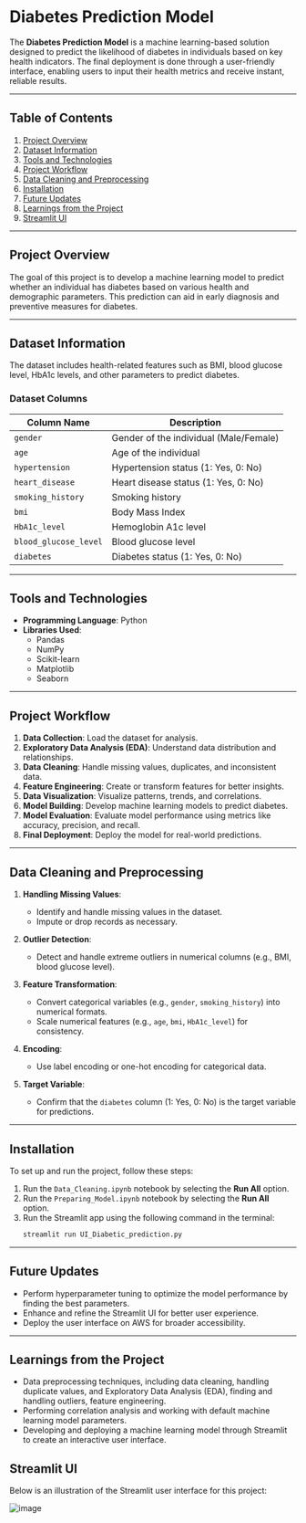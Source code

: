 # Diabetes Prediction Model

The **Diabetes Prediction Model** is a machine learning-based solution designed to predict the likelihood of diabetes in individuals based on key health indicators. The final deployment is done through a user-friendly interface, enabling users to input their health metrics and receive instant, reliable results.

---

## Table of Contents
1. [Project Overview](#project-overview)
2. [Dataset Information](#dataset-information)
3. [Tools and Technologies](#tools-and-technologies)
4. [Project Workflow](#project-workflow)
5. [Data Cleaning and Preprocessing](#data-cleaning-and-preprocessing)
6. [Installation](#installation)
7. [Future Updates](#future-updates)
8. [Learnings from the Project](#learnings-from-the-project)
9. [Streamlit UI](#streamlit-ui)

---

## Project Overview

The goal of this project is to develop a machine learning model to predict whether an individual has diabetes based on various health and demographic parameters. This prediction can aid in early diagnosis and preventive measures for diabetes.

---

## Dataset Information

The dataset includes health-related features such as BMI, blood glucose level, HbA1c levels, and other parameters to predict diabetes.

### Dataset Columns

| Column Name          | Description                           |
|-----------------------|---------------------------------------|
| `gender`             | Gender of the individual (Male/Female)|
| `age`                | Age of the individual                |
| `hypertension`       | Hypertension status (1: Yes, 0: No)  |
| `heart_disease`      | Heart disease status (1: Yes, 0: No) |
| `smoking_history`    | Smoking history                      |
| `bmi`                | Body Mass Index                      |
| `HbA1c_level`        | Hemoglobin A1c level                 |
| `blood_glucose_level`| Blood glucose level                  |
| `diabetes`           | Diabetes status (1: Yes, 0: No)      |

---

## Tools and Technologies

- **Programming Language**: Python  
- **Libraries Used**:
  - Pandas
  - NumPy
  - Scikit-learn
  - Matplotlib
  - Seaborn  

---

## Project Workflow

1. **Data Collection**: Load the dataset for analysis.  
2. **Exploratory Data Analysis (EDA)**: Understand data distribution and relationships.  
3. **Data Cleaning**: Handle missing values, duplicates, and inconsistent data.  
4. **Feature Engineering**: Create or transform features for better insights.  
5. **Data Visualization**: Visualize patterns, trends, and correlations.  
6. **Model Building**: Develop machine learning models to predict diabetes.  
7. **Model Evaluation**: Evaluate model performance using metrics like accuracy, precision, and recall.  
8. **Final Deployment**: Deploy the model for real-world predictions.  

---

## Data Cleaning and Preprocessing

1. **Handling Missing Values**:  
   - Identify and handle missing values in the dataset.  
   - Impute or drop records as necessary.  

2. **Outlier Detection**:  
   - Detect and handle extreme outliers in numerical columns (e.g., BMI, blood glucose level).  

3. **Feature Transformation**:  
   - Convert categorical variables (e.g., `gender`, `smoking_history`) into numerical formats.  
   - Scale numerical features (e.g., `age`, `bmi`, `HbA1c_level`) for consistency.  

4. **Encoding**:  
   - Use label encoding or one-hot encoding for categorical data.  

5. **Target Variable**:  
   - Confirm that the `diabetes` column (1: Yes, 0: No) is the target variable for predictions.  

---

## Installation

To set up and run the project, follow these steps:

1. Run the `Data_Cleaning.ipynb` notebook by selecting the **Run All** option.  
2. Run the `Preparing_Model.ipynb` notebook by selecting the **Run All** option.  
3. Run the Streamlit app using the following command in the terminal:  
   ```bash
   streamlit run UI_Diabetic_prediction.py

---

## Future Updates

- Perform hyperparameter tuning to optimize the model performance by finding the best parameters.
- Enhance and refine the Streamlit UI for better user experience.
- Deploy the user interface on AWS for broader accessibility.

---

## Learnings from the Project

- Data preprocessing techniques, including data cleaning, handling duplicate values, and Exploratory Data Analysis (EDA), finding and handling outliers, feature engineering.
- Performing correlation analysis and working with default machine learning model parameters.
- Developing and deploying a machine learning model through Streamlit to create an interactive user interface.

## Streamlit UI

Below is an illustration of the Streamlit user interface for this project:

![image](https://github.com/user-attachments/assets/c0746ab4-509d-4842-a4de-e9b4b8147c37)



